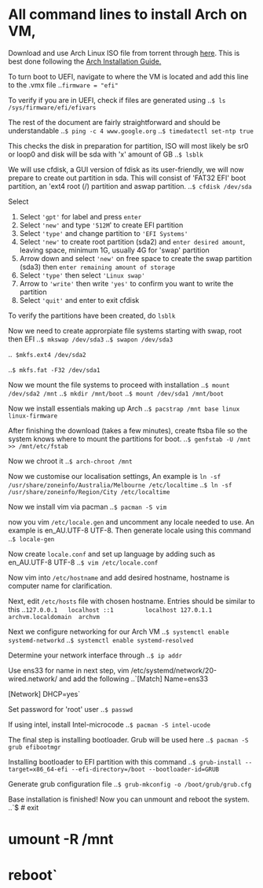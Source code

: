 # All command lines to install Arch on VM,

Download and use Arch Linux ISO file from torrent through [here](https://archlinux.org/download/).  This is best done following the [Arch Installation Guide.](https://wiki.archlinux.org/title/Installation_guide)

To turn boot to UEFI, navigate to where the VM is located and add this line to the .vmx file
..`firmware = "efi"`

To verify if you are in UEFI, check if files are generated using
..`$ ls /sys/firmware/efi/efivars`

The rest of the document are fairly straightforward and should be understandable
..`$ ping -c 4 www.google.org`
..`$ timedatectl set-ntp true`

This checks the disk in preparation for partition, ISO will most likely be sr0 or loop0 and disk will be sda with 'x' amount of GB
..`$ lsblk`

We will use cfdisk, a GUI version of fdisk as its user-friendly, we will now prepare to create out partition in sda. This will consist of 'FAT32 EFI' boot partition, an 'ext4 root (/) partition and aswap partition.
..`$ cfdisk /dev/sda`

Select
1. Select `'gpt'` for label and press `enter`
2. Select `'new'` and type `'512M`' to create EFI partition
3. Select `'type'` and change partition to `'EFI Systems'`
4. Select `'new'` to create root partition (sda2) and `enter desired amount`, leaving space, minimum 1G, usually 4G for 'swap' partition
5. Arrow down and select `'new'` on free space to create the swap partition (sda3) then `enter remaining amount of storage`
6. Select `'type'` then select `'Linux swap'`
7. Arrow to `'write'` then write `'yes'` to confirm you want to write the partition
8. Select `'quit'` and enter to exit cfdisk

To verify the partitions have been created, do `lsblk`

Now we need to create approrpiate file systems starting with swap, root then EFI
..`$ mkswap /dev/sda3`
..`$ swapon /dev/sda3`

..` $mkfs.ext4 /dev/sda2`

..`$ mkfs.fat -F32 /dev/sda1`

Now we mount the file systems to proceed with installation
..`$ mount /dev/sda2 /mnt`
..`$ mkdir /mnt/boot`
..`$ mount /dev/sda1 /mnt/boot`

Now we install essentials making up Arch
..`$ pacstrap /mnt base linux linux-firmware`
 
After finishing the download (takes a few minutes), create ftsba file so the system knows where to mount the partitions for boot.
..`$ genfstab -U /mnt >> /mnt/etc/fstab`

Now we chroot it
..`$ arch-chroot /mnt`

Now we customise our localisation settings, An example is `ln -sf /usr/share/zoneinfo/Australia/Melbourne /etc/localtime`
..`$ ln -sf /usr/share/zoneinfo/Region/City /etc/localtime`

Now we install vim via pacman
..`$ pacman -S vim`

now you vim `/etc/locale.gen` and uncomment any locale needed to use. An example is en_AU.UTF-8 UTF-8. Then generate locale using this command
..`$ locale-gen`

Now create `locale.conf` and set up language by adding such as en_AU.UTF-8 UTF-8
..`$ vim /etc/locale.conf`

Now vim into `/etc/hostname` and add desired hostname, hostname is computer name for clarification.

Next, edit `/etc/hosts` file with chosen hostname. Entries should be similar to this
..`127.0.0.1   localhost
::1         localhost
127.0.1.1   archvm.localdomain  archvm`

Next we configure networking for our Arch VM
..`$ systemctl enable systemd-networkd`
..`$ systemctl enable systemd-resolved`

Determine your network interface through
..`$ ip addr`

Use ens33 for name in next step, vim /etc/systemd/network/20-wired.network/ and add the following
..`[Match]
Name=ens33

[Network]
DHCP=yes`

Set password for 'root' user
..`$ passwd`

If using intel, install Intel-microcode
..`$ pacman -S intel-ucode`

The final step is installing bootloader. Grub will be used here
..`$ pacman -S grub efibootmgr`

Installing bootloader to EFI partition with this command
..`$ grub-install --target=x86_64-efi --efi-directory=/boot --bootloader-id=GRUB`

Generate grub configuration file
..`$ grub-mkconfig -o /boot/grub/grub.cfg`

Base installation is finished! Now you can unmount and reboot the system.
..`$ # exit
# umount -R /mnt
# reboot`




